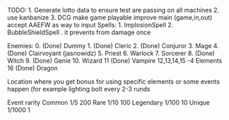 TODO:
    1. Generate lotto data to ensure test are passing on all machines
    2. use kanbanize
    3. DCG
        make game playable
        improve main (game,in,out)
        accept AAEFW as way to input
        Spells:
            1. ImplosionSpell
            2. BubbleShieldSpell . it prevents from damage once 

Enemies:
    0. (Done) Dummy
    1. (Done) Cleric
    2. (Done) Conjuror
    3. Mage
    4. (Done) Clairvoyant (jasnowidz)
    5. Priest
    6. Warlock
    7. Sorcerer
    8. (Done) Witch
    9. (Done) Genie
    10. Wizard
    11 (Done) Vampire
    12,13,14,15 -4 Elements
    16 (Done) Dragon


Location
where you get bonus for using specific elements
or some events happen (for example lighting bolt every 2-3 runds


Event rarity
Common 1/5      200
Rare 1/10       100
Legendary 1/100  10
Unique 1/1000     1